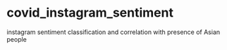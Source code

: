 # covid_instagram_sentiment
instagram sentiment classification and correlation with presence of Asian people

